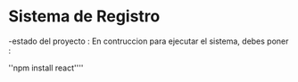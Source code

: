 <h1> Sistema de Registro </h1>

-estado del proyecto : En contruccion 
para ejecutar el sistema, debes poner :

''npm install react''''
